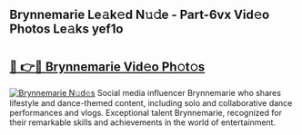 ## Brynnemarie Le𝚊k𝚎d N𝚞𝚍e - Part-6vx Vid𝚎o Photos Le𝚊ks yef1o

# <h2><a href="http://fbcudz.evod.top/?m=Brynnemarie">🔗 👉🔴 Brynnemarie Vid𝚎o Ph𝚘t𝚘s</a></h2>

[![Brynnemarie N𝚞d𝚎s](https://i.imgur.com/8V9OHl7.gif)](http://fbcudz.evod.top/?m=Brynnemarie)
Social media influencer Brynnemarie who shares lifestyle and dance-themed content, including solo and collaborative dance performances and vlogs. Exceptional talent Brynnemarie, recognized for their remarkable skills and achievements in the world of entertainment. 
